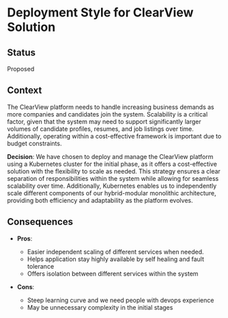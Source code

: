 # Deployment Style for ClearView Solution

## Status
Proposed

## Context
The ClearView platform needs to handle increasing business demands as more companies and candidates join the system.
Scalability is a critical factor, given that the system may need to support significantly larger volumes of candidate profiles, resumes, and job listings over time. Additionally, operating within a cost-effective framework is important due to budget constraints.

**Decision**:
We have chosen to deploy and manage the ClearView platform using a Kubernetes cluster for the initial phase, as it offers a cost-effective solution with the flexibility to scale as needed. This strategy ensures a clear separation of responsibilities within the system while allowing for seamless scalability over time. Additionally, Kubernetes enables us to independently scale different components of our hybrid-modular monolithic architecture, providing both efficiency and adaptability as the platform evolves.


## Consequences
* **Pros**:
  * Easier independent scaling of different services when needed.
  * Helps application stay highly available by self healing and fault tolerance
  * Offers isolation between different services within the system

* **Cons**:
  * Steep learning curve and we need people with devops experience
  * May be unnecessary complexity in the initial stages
